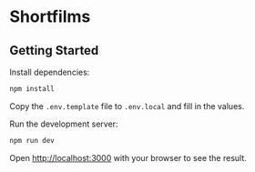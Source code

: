 # Shortfilms

## Getting Started

Install dependencies:

```bash
npm install
```

Copy the `.env.template` file to `.env.local` and fill in the values.

Run the development server:

```bash
npm run dev
```

Open [http://localhost:3000](http://localhost:3000) with your browser to see the result.

